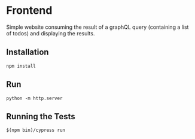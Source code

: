 # Frontend

Simple website consuming the result of a graphQL query (containing a list of todos) and displaying the results.

## Installation

`npm install`

## Run

`python -m http.server`

## Running the Tests

`$(npm bin)/cypress run`
